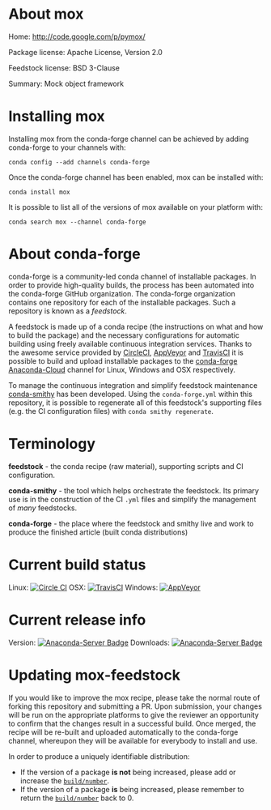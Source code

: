 About mox
=========

Home: http://code.google.com/p/pymox/

Package license: Apache License, Version 2.0

Feedstock license: BSD 3-Clause

Summary: Mock object framework



Installing mox
==============

Installing mox from the conda-forge channel can be achieved by adding conda-forge to your channels with:

```
conda config --add channels conda-forge
```

Once the conda-forge channel has been enabled, mox can be installed with:

```
conda install mox
```

It is possible to list all of the versions of mox available on your platform with:

```
conda search mox --channel conda-forge
```


About conda-forge
=================

conda-forge is a community-led conda channel of installable packages.
In order to provide high-quality builds, the process has been automated into the
conda-forge GitHub organization. The conda-forge organization contains one repository 
for each of the installable packages. Such a repository is known as a *feedstock*.

A feedstock is made up of a conda recipe (the instructions on what and how to build
the package) and the necessary configurations for automatic building using freely
available continuous integration services. Thanks to the awesome service provided by
[CircleCI](https://circleci.com/), [AppVeyor](http://www.appveyor.com/)
and [TravisCI](https://travis-ci.org/) it is possible to build and upload installable
packages to the [conda-forge](https://anaconda.org/conda-forge)
[Anaconda-Cloud](http://docs.anaconda.org/) channel for Linux, Windows and OSX respectively.

To manage the continuous integration and simplify feedstock maintenance
[conda-smithy](http://github.com/conda-forge/conda-smithy) has been developed.
Using the ``conda-forge.yml`` within this repository, it is possible to regenerate all of
this feedstock's supporting files (e.g. the CI configuration files) with ``conda smithy regenerate``.


Terminology
===========

**feedstock** - the conda recipe (raw material), supporting scripts and CI configuration.

**conda-smithy** - the tool which helps orchestrate the feedstock.
                   Its primary use is in the construction of the CI ``.yml`` files
                   and simplify the management of *many* feedstocks.

**conda-forge** - the place where the feedstock and smithy live and work to
                  produce the finished article (built conda distributions)

Current build status
====================

Linux: [![Circle CI](https://circleci.com/gh/conda-forge/mox-feedstock.svg?style=svg)](https://circleci.com/gh/conda-forge/mox-feedstock)
OSX: [![TravisCI](https://travis-ci.org/conda-forge/mox-feedstock.svg?branch=master)](https://travis-ci.org/conda-forge/mox-feedstock) 
Windows: [![AppVeyor](https://ci.appveyor.com/api/projects/status/github/conda-forge/mox-feedstock?svg=True)](https://ci.appveyor.com/project/conda-forge/mox-feedstock/branch/master)

Current release info
====================
Version: [![Anaconda-Server Badge](https://anaconda.org/conda-forge/mox/badges/version.svg)](https://anaconda.org/conda-forge/mox)
Downloads: [![Anaconda-Server Badge](https://anaconda.org/conda-forge/mox/badges/downloads.svg)](https://anaconda.org/conda-forge/mox)


Updating mox-feedstock
======================

If you would like to improve the mox recipe, please take the normal
route of forking this repository and submitting a PR. Upon submission, your changes will
be run on the appropriate platforms to give the reviewer an opportunity to confirm that the
changes result in a successful build. Once merged, the recipe will be re-built and uploaded
automatically to the conda-forge channel, whereupon they will be available for everybody to
install and use.

In order to produce a uniquely identifiable distribution:
 * If the version of a package **is not** being increased, please add or increase
   the [``build/number``](http://conda.pydata.org/docs/building/meta-yaml.html#build-number-and-string). 
 * If the version of a package **is** being increased, please remember to return
   the [``build/number``](http://conda.pydata.org/docs/building/meta-yaml.html#build-number-and-string)
   back to 0.
